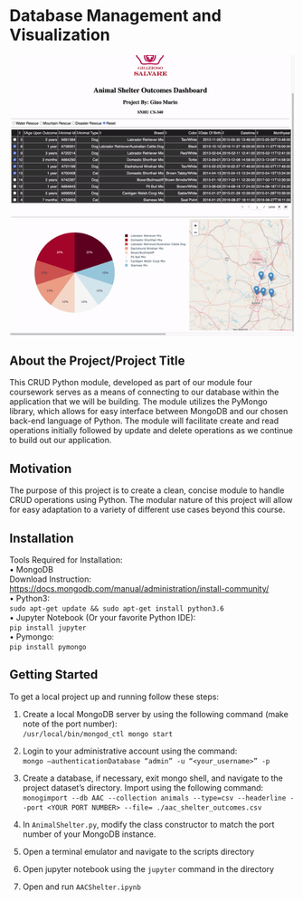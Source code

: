 # Database Management and Visualization

![Screenshot](assets/CS340.gif)

## About the Project/Project Title
This CRUD Python module, developed as part of our module four coursework serves as a means of connecting to our database within the application that we will be building. The module utilizes the PyMongo library, which allows for easy interface between MongoDB and our chosen back-end language of Python. The module will facilitate create and read operations initially followed by update and delete operations as we continue to build out our application. 


## Motivation
The purpose of this project is to create a clean, concise module to handle CRUD operations using Python. The modular nature of this project will allow for easy adaptation to a variety of different use cases beyond this course.

## Installation

Tools Required for Installation:<br>
•	MongoDB <br>
  Download Instruction:<br>
 https://docs.mongodb.com/manual/administration/install-community/ <br>
•	Python3:<br>
```sudo apt-get update && sudo apt-get install python3.6```<br>
•	Jupyter Notebook (Or your favorite Python IDE):<br>
```pip install jupyter```<br>
•	Pymongo:<br>
```pip install pymongo```



## Getting Started 

To get a local project up and running follow these steps:

1. Create a local MongoDB server by using the following command (make note of the port number): <br>
```/usr/local/bin/mongod_ctl mongo start```

2.	Login to your administrative account using the command:<br>
```mongo –authenticationDatabase “admin” -u “<your_username>” -p```
3.	Create a database, if necessary, exit mongo shell, and navigate to the project dataset’s directory. Import using the following command:<br>
```monogimport --db AAC --collection animals --type=csv --headerline --port <YOUR PORT NUMBER> --file= ./aac_shelter_outcomes.csv```
4.	In ```AnimalShelter.py```, modify the class constructor to match the port number of your MongoDB instance.
5. Open a terminal emulator and navigate to the scripts directory
6. Open jupyter notebook using the ```jupyter``` command in the directory
7. Open and run ```AACShelter.ipynb```






